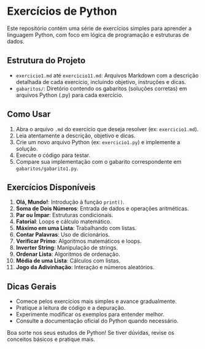 # Exercícios de Python

Este repositório contém uma série de exercícios simples para aprender a linguagem Python, com foco em lógica de programação e estruturas de dados.

## Estrutura do Projeto

- `exercicio1.md` até `exercicio11.md`: Arquivos Markdown com a descrição detalhada de cada exercício, incluindo objetivo, instruções e dicas.
- `gabaritos/`: Diretório contendo os gabaritos (soluções corretas) em arquivos Python (.py) para cada exercício.

## Como Usar

1. Abra o arquivo `.md` do exercício que deseja resolver (ex: `exercicio1.md`).
2. Leia atentamente a descrição, objetivo e dicas.
3. Crie um novo arquivo Python (ex: `exercicio1.py`) e implemente a solução.
4. Execute o código para testar.
5. Compare sua implementação com o gabarito correspondente em `gabaritos/gabarito1.py`.

## Exercícios Disponíveis

1. **Olá, Mundo!**: Introdução à função `print()`.
2. **Soma de Dois Números**: Entrada de dados e operações aritméticas.
3. **Par ou Ímpar**: Estruturas condicionais.
4. **Fatorial**: Loops e cálculo matemático.
5. **Máximo em uma Lista**: Trabalhando com listas.
6. **Contar Palavras**: Uso de dicionários.
7. **Verificar Primo**: Algoritmos matemáticos e loops.
8. **Inverter String**: Manipulação de strings.
9. **Ordenar Lista**: Algoritmos de ordenação.
10. **Média de uma Lista**: Cálculos com listas.
11. **Jogo da Adivinhação**: Interação e números aleatórios.

## Dicas Gerais

- Comece pelos exercícios mais simples e avance gradualmente.
- Pratique a leitura de código e a depuração.
- Experimente modificar os exemplos para entender melhor.
- Consulte a documentação oficial do Python quando necessário.

Boa sorte nos seus estudos de Python! Se tiver dúvidas, revise os conceitos básicos e pratique mais.